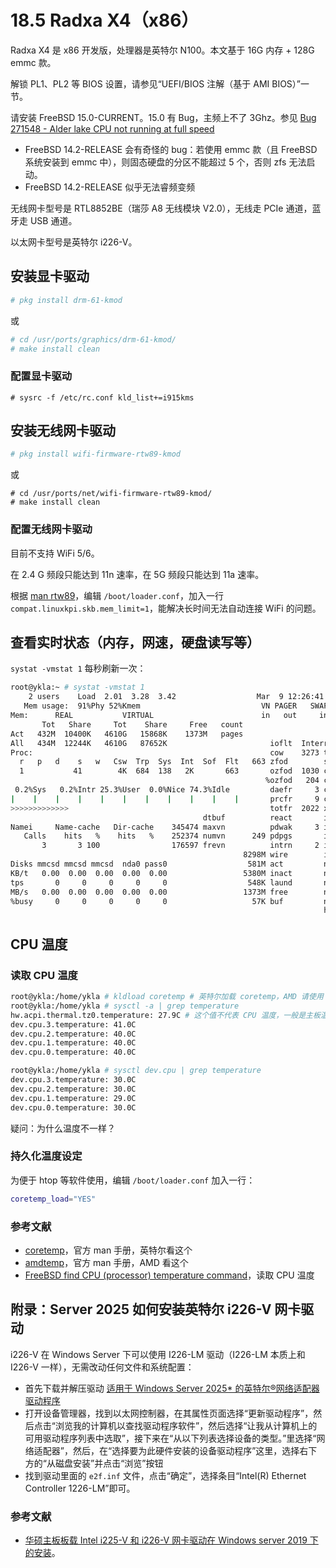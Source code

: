 # 18.5 Radxa X4（x86）

Radxa X4 是 x86 开发版，处理器是英特尔 N100。本文基于 16G 内存 + 128G emmc 款。

解锁 PL1、PL2 等 BIOS 设置，请参见“UEFI/BIOS 注解（基于 AMI BIOS）”一节。

请安装 FreeBSD 15.0-CURRENT。15.0 有 Bug，主频上不了 3Ghz。参见 [Bug 271548 - Alder lake CPU not running at full speed](https://bugs.freebsd.org/bugzilla/show_bug.cgi?id=271548)

- FreeBSD 14.2-RELEASE 会有奇怪的 bug：若使用 emmc 款（且 FreeBSD 系统安装到 emmc 中），则固态硬盘的分区不能超过 5 个，否则 zfs 无法启动。
- FreeBSD 14.2-RELEASE 似乎无法睿频变频

无线网卡型号是 RTL8852BE（瑞莎 A8 无线模块 V2.0），无线走 PCIe 通道，蓝牙走 USB 通道。

以太网卡型号是英特尔 i226-V。



## 安装显卡驱动

```sh
# pkg install drm-61-kmod
```

或

```sh
# cd /usr/ports/graphics/drm-61-kmod/ 
# make install clean
```

### 配置显卡驱动

```
# sysrc -f /etc/rc.conf kld_list+=i915kms
```

## 安装无线网卡驱动

```sh
# pkg install wifi-firmware-rtw89-kmod
```

或

```
# cd /usr/ports/net/wifi-firmware-rtw89-kmod/ 
# make install clean
```

### 配置无线网卡驱动

目前不支持 WiFi 5/6。

在 2.4 G 频段只能达到 11n 速率，在 5G 频段只能达到 11a 速率。

根据 [man rtw89](https://man.freebsd.org/cgi/man.cgi?query=rtw89&apropos=0&sektion=4&manpath=FreeBSD+15.0-CURRENT&arch=default&format=html)，编辑 `/boot/loader.conf`，加入一行 `compat.linuxkpi.skb.mem_limit=1`，能解决长时间无法自动连接 WiFi 的问题。


## 查看实时状态（内存，网速，硬盘读写等）

`systat -vmstat 1` 每秒刷新一次：

```sh
root@ykla:~ # systat -vmstat 1
    2 users    Load  2.01  3.28  3.42                  Mar  9 12:26:41
   Mem usage:  91%Phy 52%Kmem                           VN PAGER   SWAP PAGER
Mem:      REAL           VIRTUAL                        in   out     in   out
       Tot   Share     Tot    Share     Free   count
Act   432M  10400K   4610G   15868K    1373M   pages
All   434M  12244K   4610G   87652K                       ioflt  Interrupts
Proc:                                                     cow    3273 total
  r   p   d    s   w   Csw  Trp  Sys  Int  Sof  Flt   663 zfod        sdhci_pci0
  1           41        4K  684  138   2K       663       ozfod  1030 cpu0:timer
                                                         %ozfod   204 cpu1:timer
 0.2%Sys   0.2%Intr 25.3%User  0.0%Nice 74.3%Idle         daefr     3 cpu2:timer
|    |    |    |    |    |    |    |    |    |    |       prcfr     9 cpu3:timer
>>>>>>>>>>>>>                                             totfr  2022 xhci1 129
                                           dtbuf          react       igc0:rxq0
Namei     Name-cache   Dir-cache    345474 maxvn          pdwak     3 igc0:rxq1
   Calls    hits   %    hits   %    252374 numvn      249 pdpgs       igc0:rxq2
       3       3 100                176597 frevn          intrn     2 igc0:rxq3
                                                    8298M wire        igc0:aq
Disks mmcsd mmcsd mmcsd  nda0 pass0                  581M act         nvme0:admi
KB/t   0.00  0.00  0.00  0.00  0.00                 5380M inact       nvme0:io0
tps       0     0     0     0     0                  548K laund       nvme0:io1
MB/s   0.00  0.00  0.00  0.00  0.00                 1373M free        nvme0:io2
%busy     0     0     0     0     0                   57K buf         nvme0:io3
                                                                      hdac0 140

```

## CPU 温度

### 读取 CPU 温度

```sh
root@ykla:/home/ykla # kldload coretemp # 英特尔加载 coretemp，AMD 请使用 amdtemp
root@ykla:/home/ykla # sysctl -a | grep temperature
hw.acpi.thermal.tz0.temperature: 27.9C # 这个值不代表 CPU 温度，一般是主板温度
dev.cpu.3.temperature: 41.0C
dev.cpu.2.temperature: 40.0C
dev.cpu.1.temperature: 40.0C
dev.cpu.0.temperature: 40.0C
```

```sh
root@ykla:/home/ykla # sysctl dev.cpu | grep temperature
dev.cpu.3.temperature: 30.0C
dev.cpu.2.temperature: 30.0C
dev.cpu.1.temperature: 29.0C
dev.cpu.0.temperature: 30.0C
```

疑问：为什么温度不一样？

### 持久化温度设定

为便于 htop 等软件使用，编辑 `/boot/loader.conf` 加入一行：

```sh
coretemp_load="YES"
```

### 参考文献

- [coretemp](https://man.freebsd.org/cgi/man.cgi?coretemp)，官方 man 手册，英特尔看这个
- [amdtemp](https://man.freebsd.org/cgi/man.cgi?amdtemp)，官方 man 手册，AMD 看这个
- [FreeBSD find CPU (processor) temperature command](https://www.cyberciti.biz/faq/freebsd-determine-processor-cpu-temperature-command/)，读取 CPU 温度

## 附录：Server 2025 如何安装英特尔 i226-V 网卡驱动

i226-V 在 Windows Server 下可以使用 I226-LM 驱动（I226-LM 本质上和 I226-V 一样），无需改动任何文件和系统配置：

- 首先下载并解压驱动 [适用于 Windows Server 2025* 的英特尔®网络适配器驱动程序](https://www.intel.cn/content/www/cn/zh/download/838943/intel-network-adapter-driver-for-windows-server-2025.html)
- 打开设备管理器，找到以太网控制器，在其属性页面选择“更新驱动程序”，然后点击“浏览我的计算机以查找驱动程序软件”，然后选择“让我从计算机上的可用驱动程序列表中选取”，接下来在“从以下列表选择设备的类型。”里选择“网络适配器”，然后，在“选择要为此硬件安装的设备驱动程序”这里，选择右下方的“从磁盘安装”并点击“浏览”按钮
- 找到驱动里面的 `e2f.inf` 文件，点击“确定”，选择条目“Intel(R) Ethernet Controller 1226-LM”即可。

### 参考文献

- [华硕主板板载 Intel i225-V 和 i226-V 网卡驱动在 Windows server 2019 下的安装](https://zhuanlan.zhihu.com/p/624820359)。
